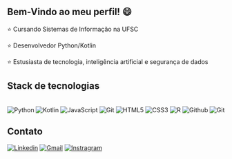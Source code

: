 ## Bem-Vindo ao meu perfil! 😄

<p>⭐ Cursando Sistemas de Informação na UFSC</p>
<p>⭐ Desenvolvedor Python/Kotlin</p>
<p>⭐ Estusiasta de tecnologia, inteligência artificial e segurança de dados</p>

## Stack de tecnologias

<div style='display: inline_block'><br/>
  <img alt='Python' src='https://img.shields.io/badge/Python-14354C?style=for-the-badge&logo=python&logoColor=white'/>
  <img alt='Kotlin' src='https://img.shields.io/badge/Kotlin-0095D5?&style=for-the-badge&logo=kotlin&logoColor=white'/>
  <img alt='JavaScript' src='https://img.shields.io/badge/JavaScript-323330?style=for-the-badge&logo=javascript&logoColor=F7DF1E'/>
  <img alt='Git' src='https://img.shields.io/badge/Node.js-43853D?style=for-the-badge&logo=node.js&logoColor=white'/>
  <img alt='HTML5' src='https://img.shields.io/badge/HTML5-E34F26?style=for-the-badge&logo=html5&logoColor=white'/>
  <img alt='CSS3' src='https://img.shields.io/badge/CSS3-1572B6?style=for-the-badge&logo=css3&logoColor=white'/>
  <img alt='R' src='https://img.shields.io/badge/R-276DC3?style=for-the-badge&logo=r&logoColor=white'/>
  <img alt='Github' src='https://img.shields.io/badge/GitHub-100000?style=for-the-badge&logo=github&logoColor=white'/>
  <img alt='Git' src='https://img.shields.io/badge/GIT-E44C30?style=for-the-badge&logo=git&logoColor=white'/>
</div>

## Contato
[![Linkedin](https://img.shields.io/badge/LinkedIn-0077B5?style=for-the-badge&logo=linkedin&logoColor=white)](https://www.linkedin.com/in/oluanandrade25/)
[![Gmail](https://img.shields.io/badge/Gmail-D14836?style=for-the-badge&logo=gmail&logoColor=white)](mailto:luandebrito.andrade25.2002@gmail.com?subject=&body=)
[![Instragram](https://img.shields.io/badge/Instagram-E4405F?style=for-the-badge&logo=instagram&logoColor=white)](https://www.instagram.com/luanbandrade_/)
